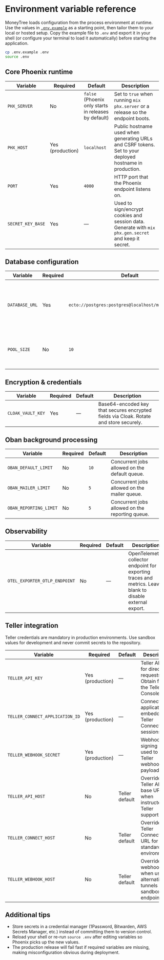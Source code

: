 # Environment variable reference

MoneyTree loads configuration from the process environment at runtime. Use the values in
[`.env.example`](../.env.example) as a starting point, then tailor them to your local or hosted
setup. Copy the example file to `.env` and export it in your shell (or configure your terminal to
load it automatically) before starting the application.

```bash
cp .env.example .env
source .env
```

## Core Phoenix runtime

| Variable | Required | Default | Description |
| --- | --- | --- | --- |
| `PHX_SERVER` | No | `false` (Phoenix only starts in releases by default) | Set to `true` when running `mix phx.server` or a release so the endpoint boots. |
| `PHX_HOST` | Yes (production) | `localhost` | Public hostname used when generating URLs and CSRF tokens. Set to your deployed hostname in production. |
| `PORT` | Yes | `4000` | HTTP port that the Phoenix endpoint listens on. |
| `SECRET_KEY_BASE` | Yes | — | Used to sign/encrypt cookies and session data. Generate with `mix phx.gen.secret` and keep it secret. |

## Database configuration

| Variable | Required | Default | Description |
| --- | --- | --- | --- |
| `DATABASE_URL` | Yes | `ecto://postgres:postgres@localhost/money_tree_dev` | Connection string for the primary PostgreSQL database. Update the host/user/password for your environment. |
| `POOL_SIZE` | No | `10` | Connection pool size for the Phoenix application. Increase for high-concurrency workloads. |

## Encryption & credentials

| Variable | Required | Default | Description |
| --- | --- | --- | --- |
| `CLOAK_VAULT_KEY` | Yes | — | Base64-encoded key that secures encrypted fields via Cloak. Rotate and store securely. |

## Oban background processing

| Variable | Required | Default | Description |
| --- | --- | --- | --- |
| `OBAN_DEFAULT_LIMIT` | No | `10` | Concurrent jobs allowed on the default queue. |
| `OBAN_MAILER_LIMIT` | No | `5` | Concurrent jobs allowed on the mailer queue. |
| `OBAN_REPORTING_LIMIT` | No | `5` | Concurrent jobs allowed on the reporting queue. |

## Observability

| Variable | Required | Default | Description |
| --- | --- | --- | --- |
| `OTEL_EXPORTER_OTLP_ENDPOINT` | No | — | OpenTelemetry collector endpoint for exporting traces and metrics. Leave blank to disable external export. |

## Teller integration

Teller credentials are mandatory in production environments. Use sandbox values for development and
never commit secrets to the repository.

| Variable | Required | Default | Description |
| --- | --- | --- | --- |
| `TELLER_API_KEY` | Yes (production) | — | Teller API key for direct API requests. Obtain from the Teller Console. |
| `TELLER_CONNECT_APPLICATION_ID` | Yes (production) | — | Connect application ID embedded in Teller Connect sessions. |
| `TELLER_WEBHOOK_SECRET` | Yes (production) | — | Webhook signing secret used to verify Teller webhook payloads. |
| `TELLER_API_HOST` | No | Teller default | Override the Teller API base URL when instructed by Teller support. |
| `TELLER_CONNECT_HOST` | No | Teller default | Override the Teller Connect base URL for non-standard environments. |
| `TELLER_WEBHOOK_HOST` | No | Teller default | Override the webhook host when using alternative tunnels or sandbox endpoints. |

## Additional tips

* Store secrets in a credential manager (1Password, Bitwarden, AWS Secrets Manager, etc.) instead of
  committing them to version control.
* Reload your shell or re-run `source .env` after editing variables so Phoenix picks up the new
  values.
* The production release will fail fast if required variables are missing, making misconfiguration
  obvious during deployment.
